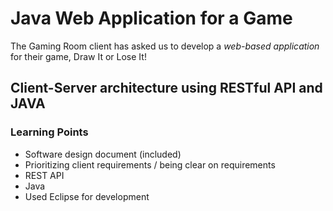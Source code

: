 # Java Web Application for a Game

The Gaming Room client has asked us to develop a *web-based application* for their game,
Draw It or Lose It!

## Client-Server architecture using RESTful API and JAVA

### Learning Points 
- Software design document (included)
- Prioritizing client requirements / being clear on requirements
- REST API
- Java
- Used Eclipse for development
